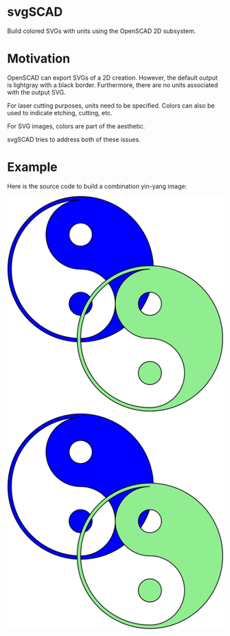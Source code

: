 # svgSCAD
Build colored SVGs with units using the OpenSCAD 2D subsystem.

# Motivation
OpenSCAD can export SVGs of a 2D creation.
However, the default output is lightgray with a black border.
Furthermore, there are no units associated with the output SVG.

For laser cutting purposes, units need to be specified.
Colors can also be used to indicate etching, cutting, etc.

For SVG images, colors are part of the aesthetic.

svgSCAD tries to address both of these issues.

# Example
Here is the source code to build a combination yin-yang image:


![Alt text](./YinYang.svg)
<img src="./YinYang.svg">

